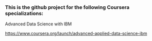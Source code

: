 ### This is the github project for the following Coursera specializations:

Advanced Data Science with IBM

https://www.coursera.org/launch/advanced-applied-data-science-ibm
